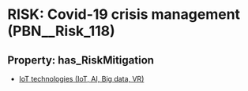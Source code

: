 # RISK: __Covid-19 crisis management__ (PBN__Risk_118)

## Property: has_RiskMitigation

* [IoT technologies (IoT, AI, Big data, VR)](PBN__RiskMitigation_143)

